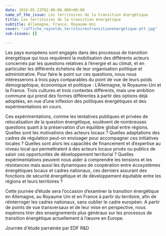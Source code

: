 ```yaml
---
date: 2016-05-23T02:00:00.000+00:00
name_of_the_issue: Les territoires de la transition énergétique
title: Les territoires de la transition énergétique
subtitle: Allemagne, France, Royaume-Uni
cover: "/affiche_reynolds_territoirestransitionenergetique-ptt.jpg"
sub-issues: []

---
```

Les pays européens sont engagés dans des processus de transition énergétique qui tous requièrent la mobilisation des différents acteurs concernés par les questions relatives à l’énergie et au climat, et en particulier les différents échelons de leur organisation politique et administrative. Pour faire le point sur ces questions, nous nous intéresserons à trois pays comparables du point de vue de leurs poids démographique, économique et politique : L’Allemagne, le Royaume-Uni et la France. Trois cultures et trois contextes différents, mais une ambition commune qui prend des formes différentes à partir des options déjà adoptées, en vue d’une inflexion des politiques énergétiques et des expérimentations en cours.

Ces expérimentations, comme les tentatives publiques et privées de relocalisation de la question énergétique, soulèvent de nombreuses questions quant à la préservation d’un équilibre global entre régions. Quelles sont les motivations des acteurs locaux ? Quelles adaptations des cadres de régulation peut-on envisager pour accompagner ces initiatives locales ? Quelles sont alors les capacités de financement et d’expertise au niveau local qui permettraient à des acteurs locaux privés ou publics de saisir ces opportunités de développement territorial ? Quelles expérimentations peuvent nous aider à comprendre les tensions et les résistances mais aussi les dynamiques de coopération entre écosystèmes énergétiques locaux et cadres nationaux, ces derniers assurant des fonctions de sécurité énergétique et de développement équitable entre les régions et leurs territoires ?

Cette journée d’étude sera l’occasion d’examiner la transition énergétique en Allemagne, au Royaume Uni et en France à partir du territoire, afin de réinterroger les cadres nationaux, sans oublier le cadre européen. A partir de points de vue transversaux et de leur mise en perspective, nous espérons tirer des enseignements plus généraux sur les processus de transition énergétique actuellement à l’œuvre en Europe.

Journée d'étude parrainée par EDF R&D